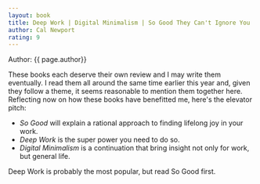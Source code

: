 ```yaml
---
layout: book
title: Deep Work | Digital Minimalism | So Good They Can't Ignore You
author: Cal Newport
rating: 9
---
```


Author: {{ page.author}}

These books each deserve their own review and I may write them eventually.  I
read them all around the same time earlier this year and, given they follow a
theme, it seems reasonable to mention them together here.  Reflecting now
on how these books have benefitted me, here's the elevator pitch:

* *So Good* will explain a rational approach to finding lifelong joy in your
  work.
* *Deep Work* is the super power you need to do so.
* *Digital Minimalism* is a continuation that bring insight not only for work, but general life.

Deep Work is probably the most popular, but read So Good first.

<!--
mention changes I've made as a result.
general summary of each book but focus on the surprises (like how it relates to parenting)
A coworker recommended Deep Work to me what may have been years ago.
-->
